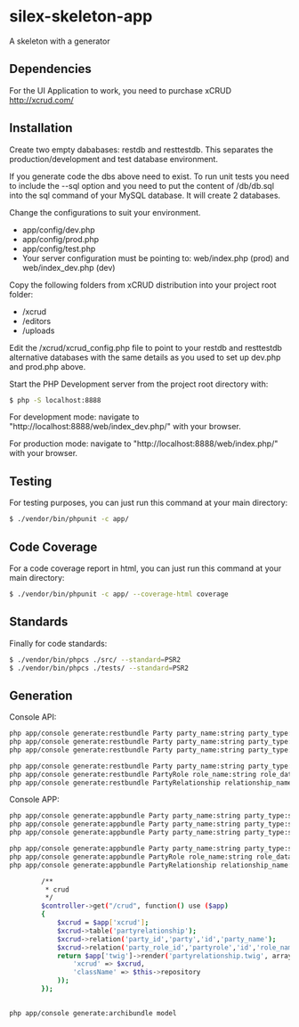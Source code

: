 silex-skeleton-app
==================

A skeleton with a generator

Dependencies
------------

For the UI Application to work, you need to purchase xCRUD http://xcrud.com/

Installation
------------

Create two empty dababases: restdb and resttestdb.
This separates the production/development and test database environment.

If you generate code the dbs above need to exist.
To run unit tests you need to include the --sql option and you need to put the content of /db/db.sql into the sql command of your MySQL database. It will create 2 databases.

Change the configurations to suit your environment.

 * app/config/dev.php
 * app/config/prod.php
 * app/config/test.php
 * Your server configuration must be pointing to: web/index.php (prod) and web/index_dev.php (dev)

Copy the following folders from xCRUD distribution into your project root folder:
 * /xcrud
 * /editors
 * /uploads


Edit the /xcrud/xcrud_config.php file to point to your restdb and resttestdb alternative databases with the same details as you used to set up dev.php and prod.php above.

Start the PHP Development server from the project root directory with:
 ``` sh
$ php -S localhost:8888
```

For development mode: navigate to "http://localhost:8888/web/index_dev.php/" with your browser.

For production mode: navigate to "http://localhost:8888/web/index.php/" with your browser.

Testing
-------

For testing purposes, you can just run this command at your main directory:

``` sh
$ ./vendor/bin/phpunit -c app/
```

Code Coverage
-------------

For a code coverage report in html, you can just run this command at your main directory:

``` sh
$ ./vendor/bin/phpunit -c app/ --coverage-html coverage
```

Standards
---------

Finally for code standards:

``` sh
$ ./vendor/bin/phpcs ./src/ --standard=PSR2
$ ./vendor/bin/phpcs ./tests/ --standard=PSR2
```

Generation
----------

Console API:

``` sh
php app/console generate:restbundle Party party_name:string party_type:string --sql
php app/console generate:restbundle Party party_name:string party_type:string --travis
php app/console generate:restbundle Party party_name:string party_type:string --migration

php app/console generate:restbundle Party party_name:string party_type:string --migration --sql
php app/console generate:restbundle PartyRole role_name:string role_data:string --migration --sql
php app/console generate:restbundle PartyRelationship relationship_name:string relationship_data:string party_id:string party_role_id:string --migration --sql
```

Console APP:

``` sh
php app/console generate:appbundle Party party_name:string party_type:string --sql
php app/console generate:appbundle Party party_name:string party_type:string --travis
php app/console generate:appbundle Party party_name:string party_type:string --migration

php app/console generate:appbundle Party party_name:string party_type:string --migration --sql
php app/console generate:appbundle PartyRole role_name:string role_data:string --migration --sql
php app/console generate:appbundle PartyRelationship relationship_name:string relationship_data:string party_id:string party_role_id:string --migration --sql

        /**
         * crud
         */
        $controller->get("/crud", function() use ($app)
        {
            $xcrud = $app['xcrud'];
            $xcrud->table('partyrelationship');
            $xcrud->relation('party_id','party','id','party_name');
            $xcrud->relation('party_role_id','partyrole','id','role_name');
            return $app['twig']->render('partyrelationship.twig', array(
                'xcrud' => $xcrud,
                'className' => $this->repository
            ));
        });
        
```

```
php app/console generate:archibundle model
```